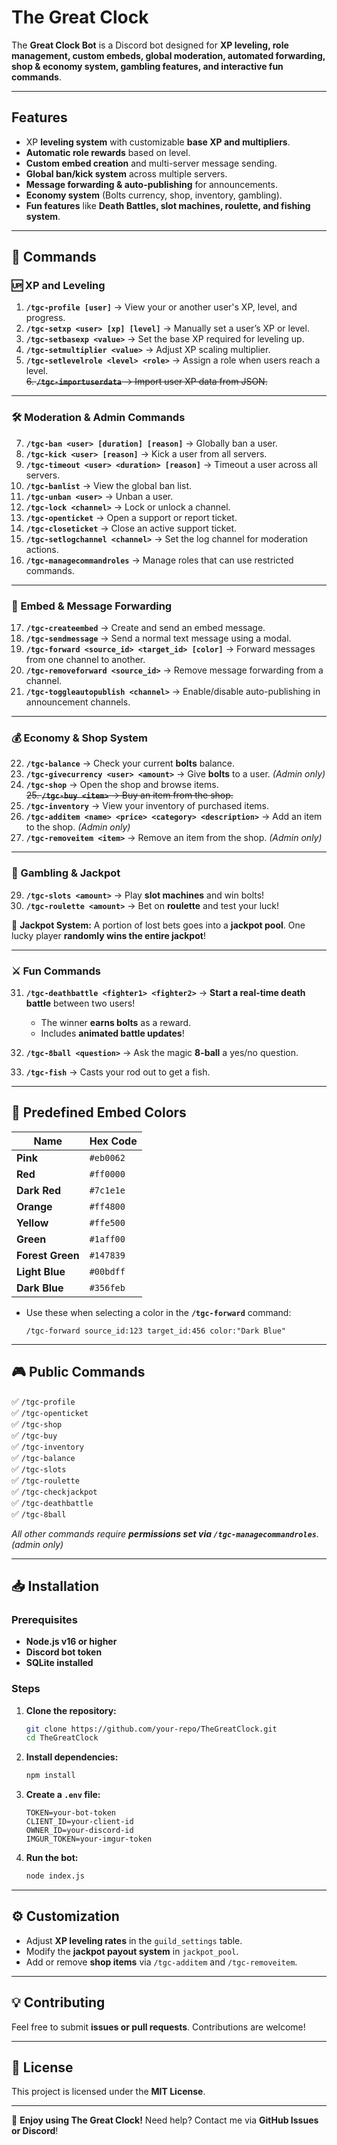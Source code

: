 # **The Great Clock**  

The **Great Clock Bot** is a Discord bot designed for **XP leveling, role management, custom embeds, global moderation, automated forwarding, shop & economy system, gambling features, and interactive fun commands**.

---

## **Features**  

- XP **leveling system** with customizable **base XP and multipliers**.  
- **Automatic role rewards** based on level.  
- **Custom embed creation** and multi-server message sending.  
- **Global ban/kick system** across multiple servers.  
- **Message forwarding & auto-publishing** for announcements.  
- **Economy system** (Bolts currency, shop, inventory, gambling).  
- **Fun features** like **Death Battles, slot machines, roulette, and fishing system**.  

---

## **📌 Commands**  

### **🆙 XP and Leveling**  

1. **`/tgc-profile [user]`** → View your or another user's XP, level, and progress.  
2. **`/tgc-setxp <user> [xp] [level]`** → Manually set a user’s XP or level.  
3. **`/tgc-setbasexp <value>`** → Set the base XP required for leveling up.  
4. **`/tgc-setmultiplier <value>`** → Adjust XP scaling multiplier.  
5. **`/tgc-setlevelrole <level> <role>`** → Assign a role when users reach a level.  
~~6. **`/tgc-importuserdata`** → Import user XP data from JSON.~~

---

### **🛠️ Moderation & Admin Commands**  

7. **`/tgc-ban <user> [duration] [reason]`** → Globally ban a user.  
8. **`/tgc-kick <user> [reason]`** → Kick a user from all servers.  
9. **`/tgc-timeout <user> <duration> [reason]`** → Timeout a user across all servers.  
10. **`/tgc-banlist`** → View the global ban list.  
11. **`/tgc-unban <user>`** → Unban a user.  
12. **`/tgc-lock <channel>`** → Lock or unlock a channel.  
13. **`/tgc-openticket`** → Open a support or report ticket.  
14. **`/tgc-closeticket`** → Close an active support ticket.  
15. **`/tgc-setlogchannel <channel>`** → Set the log channel for moderation actions.  
16. **`/tgc-managecommandroles`** → Manage roles that can use restricted commands.  

---

### **📩 Embed & Message Forwarding**  

17. **`/tgc-createembed`** → Create and send an embed message.  
18. **`/tgc-sendmessage`** → Send a normal text message using a modal.  
19. **`/tgc-forward <source_id> <target_id> [color]`** → Forward messages from one channel to another.  
20. **`/tgc-removeforward <source_id>`** → Remove message forwarding from a channel.  
21. **`/tgc-toggleautopublish <channel>`** → Enable/disable auto-publishing in announcement channels.  

---

### **💰 Economy & Shop System**  

22. **`/tgc-balance`** → Check your current **bolts** balance.  
23. **`/tgc-givecurrency <user> <amount>`** → Give **bolts** to a user. *(Admin only)*  
24. **`/tgc-shop`** → Open the shop and browse items.  
~~25. **`/tgc-buy <item>`** → Buy an item from the shop.~~
26. **`/tgc-inventory`** → View your inventory of purchased items.  
27. **`/tgc-additem <name> <price> <category> <description>`** → Add an item to the shop. *(Admin only)*  
28. **`/tgc-removeitem <item>`** → Remove an item from the shop. *(Admin only)*  

---

### **🎰 Gambling & Jackpot**  

29. **`/tgc-slots <amount>`** → Play **slot machines** and win bolts!  
30. **`/tgc-roulette <amount>`** → Bet on **roulette** and test your luck!  

🎲 **Jackpot System:** A portion of lost bets goes into a **jackpot pool**. One lucky player **randomly wins the entire jackpot**!  

---

### **⚔️ Fun Commands**  

31. **`/tgc-deathbattle <fighter1> <fighter2>`** → **Start a real-time death battle** between two users!  
    - The winner **earns bolts** as a reward.  
    - Includes **animated battle updates**!  

32. **`/tgc-8ball <question>`** → Ask the magic **8-ball** a yes/no question.  
33. **`/tgc-fish`** → Casts your rod out to get a fish.

---

## **📜 Predefined Embed Colors**  
| Name            | Hex Code  |  
|----------------|----------|  
| **Pink**        | `#eb0062` |  
| **Red**         | `#ff0000` |  
| **Dark Red**    | `#7c1e1e` |  
| **Orange**      | `#ff4800` |  
| **Yellow**      | `#ffe500` |  
| **Green**       | `#1aff00` |  
| **Forest Green**| `#147839` |  
| **Light Blue**  | `#00bdff` |  
| **Dark Blue**   | `#356feb` |  

- Use these when selecting a color in the **`/tgc-forward`** command:  
  ```
  /tgc-forward source_id:123 target_id:456 color:"Dark Blue"
  ```

---

## **🎮 Public Commands**  

✅ `/tgc-profile`  
✅ `/tgc-openticket`  
✅ `/tgc-shop`  
✅ `/tgc-buy`  
✅ `/tgc-inventory`  
✅ `/tgc-balance`  
✅ `/tgc-slots`  
✅ `/tgc-roulette`  
✅ `/tgc-checkjackpot`  
✅ `/tgc-deathbattle`  
✅ `/tgc-8ball`  

*All other commands require **permissions set via `/tgc-managecommandroles`**. (admin only)* 

---

## **📥 Installation**  

### **Prerequisites**  
- **Node.js v16 or higher**  
- **Discord bot token**  
- **SQLite installed**  

### **Steps**  

1. **Clone the repository:**  
   ```bash
   git clone https://github.com/your-repo/TheGreatClock.git
   cd TheGreatClock
   ```
2. **Install dependencies:**  
   ```bash
   npm install
   ```
3. **Create a `.env` file:**  
   ```plaintext
   TOKEN=your-bot-token
   CLIENT_ID=your-client-id
   OWNER_ID=your-discord-id
   IMGUR_TOKEN=your-imgur-token
   ```
4. **Run the bot:**  
   ```bash
   node index.js
   ```

---

## **⚙️ Customization**  

- Adjust **XP leveling rates** in the `guild_settings` table.  
- Modify the **jackpot payout system** in `jackpot_pool`.  
- Add or remove **shop items** via `/tgc-additem` and `/tgc-removeitem`.  

---

## **💡 Contributing**  
Feel free to submit **issues or pull requests**. Contributions are welcome!  

---

## **📜 License**  
This project is licensed under the **MIT License**.  

---

🚀 **Enjoy using The Great Clock!** Need help? Contact me via **GitHub Issues or Discord**!  

